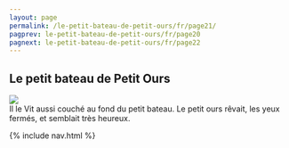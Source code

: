 ```yaml
---
layout: page
permalink: /le-petit-bateau-de-petit-ours/fr/page21/
pagprev: le-petit-bateau-de-petit-ours/fr/page20
pagnext: le-petit-bateau-de-petit-ours/fr/page22
---
```


## Le petit bateau de Petit Ours

<img src="{{ site.baseurl }}/img/le-petit-bateau-de-petit-ours/page11.jpg"/>

<div class="childbook-text">
Il le Vit aussi couché au fond du petit bateau. Le petit ours rêvait, les yeux fermés, et semblait très heureux.
</div>

{% include nav.html %}
